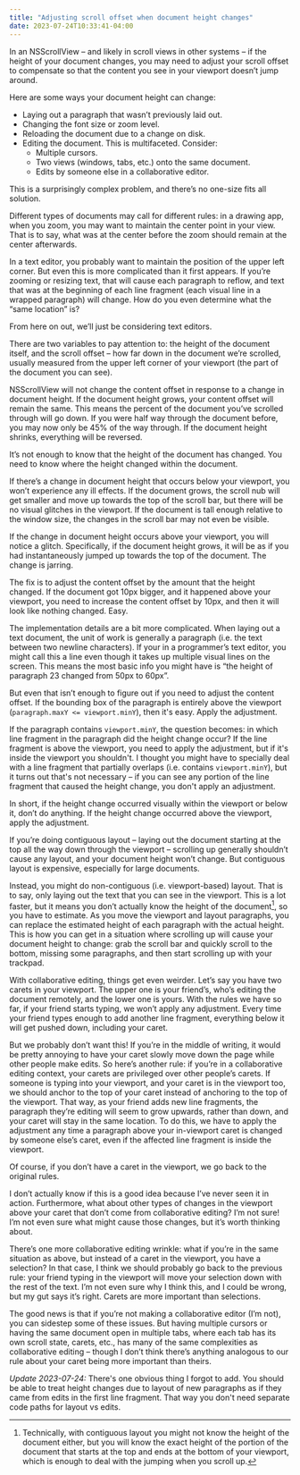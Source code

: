 ```yaml
---
title: "Adjusting scroll offset when document height changes"
date: 2023-07-24T10:33:41-04:00
---
```


In an NSScrollView – and likely in scroll views in other systems – if the height of your document changes, you may need to adjust your scroll offset to compensate so that the content you see in your viewport doesn’t jump around.

Here are some ways your document height can change:


- Laying out a paragraph that wasn’t previously laid out.
- Changing the font size or zoom level.
- Reloading the document due to a change on disk.
- Editing the document. This is multifaceted. Consider:
	- Multiple cursors.
	- Two views (windows, tabs, etc.) onto the same document.
	- Edits by someone else in a collaborative editor.

This is a surprisingly complex problem, and there’s no one-size fits all solution.

Different types of documents may call for different rules: in a drawing app, when you zoom, you may want to maintain the center point in your view. That is to say, what was at the center before the zoom should remain at the center afterwards.

In a text editor, you probably want to maintain the position of the upper left corner. But even this is more complicated than it first appears. If you’re zooming or resizing text, that will cause each paragraph to reflow, and text that was at the beginning of each line fragment (each visual line in a wrapped paragraph) will change. How do you even determine what the “same location” is?

From here on out, we’ll just be considering text editors.

There are two variables to pay attention to: the height of the document itself, and the scroll offset – how far down in the document we’re scrolled, usually measured from the upper left corner of your viewport (the part of the document you can see).

NSScrollView will not change the content offset in response to a change in document height. If the document height grows, your content offset will remain the same. This means the percent of the document you’ve scrolled through will go down. If you were half way through the document before, you may now only be 45% of the way through. If the document height shrinks, everything will be reversed.

It’s not enough to know that the height of the document has changed. You need to know where the height changed within the document.

If there’s a change in document height that occurs below your viewport, you won’t experience any ill effects. If the document grows, the scroll nub will get smaller and move up towards the top of the scroll bar, but there will be no visual glitches in the viewport. If the document is tall enough relative to the window size, the changes in the scroll bar may not even be visible.

If the change in document height occurs above your viewport, you will notice a glitch. Specifically, if the document height grows, it will be as if you had instantaneously jumped up towards the top of the document. The change is jarring.

The fix is to adjust the content offset by the amount that the height changed. If the document got 10px bigger, and it happened above your viewport, you need to increase the content offset by 10px, and then it will look like nothing changed. Easy.

The implementation details are a bit more complicated. When laying out a text document, the unit of work is generally a paragraph (i.e. the text between two newline characters). If your in a programmer’s text editor, you might call this a line even though it takes up multiple visual lines on the screen. This means the most basic info you might have is “the height of paragraph 23 changed from 50px to 60px”.

But even that isn’t enough to figure out if you need to adjust the content offset. If the bounding box of the paragraph is entirely above the viewport (`paragraph.maxY <= viewport.minY`), then it's easy. Apply the adjustment.

If the paragraph contains `viewport.minY`, the question becomes: in which line fragment in the paragraph did the height change occur? If the line fragment is above the viewport, you need to apply the adjustment, but if it's inside the viewport you shouldn't. I thought you might have to specially deal with a line fragment that partially overlaps (i.e. contains `viewport.minY`), but it turns out that's not necessary – if you can see any portion of the line fragment that caused the height change, you don't apply an adjustment.

In short, if the height change occurred visually within the viewport or below it, don’t do anything. If the height change occurred above the viewport, apply the adjustment.

If you’re doing contiguous layout – laying out the document starting at the top all the way down through the viewport – scrolling up generally shouldn’t cause any layout, and your document height won’t change. But contiguous layout is expensive, especially for large documents.

Instead, you might do non-contiguous (i.e. viewport-based) layout. That is to say, only laying out the text that you can see in the viewport. This is a lot faster, but it means you don’t actually know the height of the document[^1], so you have to estimate. As you move the viewport and layout paragraphs, you can replace the estimated height of each paragraph with the actual height. This is how you can get in a situation where scrolling up will cause your document height to change: grab the scroll bar and quickly scroll to the bottom, missing some paragraphs, and then start scrolling up with your trackpad.

With collaborative editing, things get even weirder. Let’s say you have two carets in your viewport. The upper one is your friend’s, who’s editing the document remotely, and the lower one is yours. With the rules we have so far, if your friend starts typing, we won’t apply any adjustment. Every time your friend types enough to add another line fragment, everything below it will get pushed down, including your caret.

But we probably don’t want this! If you’re in the middle of writing, it would be pretty annoying to have your caret slowly move down the page while other people make edits. So here’s another rule: if you’re in a collaborative editing context, your carets are privileged over other people’s carets. If someone is typing into your viewport, and your caret is in the viewport too, we should anchor to the top of your caret instead of anchoring to the top of the viewport. That way, as your friend adds new line fragments, the paragraph they’re editing will seem to grow upwards, rather than down, and your caret will stay in the same location. To do this, we have to apply the adjustment any time a paragraph above your in-viewport caret is changed by someone else’s caret, even if the affected line fragment is inside the viewport.

Of course, if you don’t have a caret in the viewport, we go back to the original rules.

I don’t actually know if this is a good idea because I’ve never seen it in action. Furthermore, what about other types of changes in the viewport above your caret that don’t come from collaborative editing? I’m not sure! I’m not even sure what might cause those changes, but it’s worth thinking about.

There’s one more collaborative editing wrinkle: what if you’re in the same situation as above, but instead of a caret in the viewport, you have a selection? In that case, I think we should probably go back to the previous rule: your friend typing in the viewport will move your selection down with the rest of the text. I’m not even sure why I think this, and I could be wrong, but my gut says it’s right. Carets are more important than selections.

The good news is that if you’re not making a collaborative editor (I’m not), you can sidestep some of these issues. But having multiple cursors or having the same document open in multiple tabs, where each tab has its own scroll state, carets, etc., has many of the same complexities as collaborative editing – though I don’t think there’s anything analogous to our rule about your caret being more important than theirs.

*Update 2023-07-24:* There's one obvious thing I forgot to add. You should be able to treat height changes due to layout of new paragraphs as if they came from edits in the first line fragment. That way you don't need separate code paths for layout vs edits.


[^1]: Technically, with contiguous layout you might not know the height of the document either, but you will know the exact height of the portion of the document that starts at the top and ends at the bottom of your viewport, which is enough to deal with the jumping when you scroll up.
